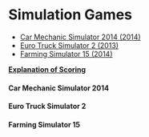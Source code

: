 # Simulation Games

* [Car Mechanic Simulator 2014 (2014)](#car-mechanic-simulator-2014)
* [Euro Truck Simulator 2 (2013)](#euro-truck-simulator-2)
* [Farming Simulator 15 (2014)](#farming-simulator-15)

[**Explanation of Scoring**](https://aureliussr.github.io/aurelius-reviews/rubric)

#### Car Mechanic Simulator 2014

#### Euro Truck Simulator 2

#### Farming Simulator 15
